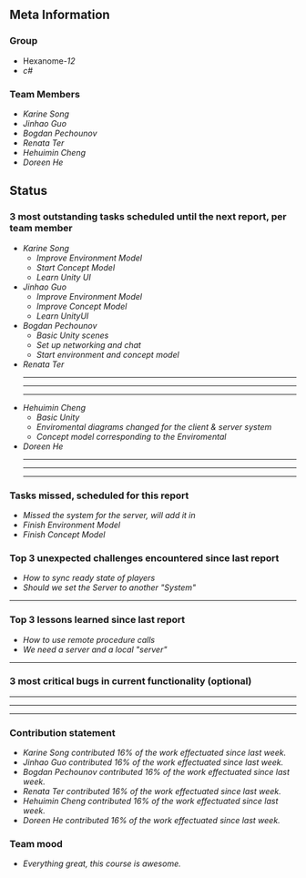 ## Meta Information

### Group

 * Hexanome-*12*
 * *c#*

### Team Members

 * *Karine Song*
 * *Jinhao Guo*
 * *Bogdan Pechounov*
 * *Renata Ter*
 * *Hehuimin Cheng*
 * *Doreen He*

## Status

### 3 most outstanding tasks scheduled until the next report, per team member

 * *Karine Song*
   * *Improve Environment Model*
   * *Start Concept Model*
   * *Learn Unity UI*
 * *Jinhao Guo*
   * *Improve Environment Model*
   * *Improve Concept Model*
   * *Learn UnityUI*
 * *Bogdan Pechounov*
   * *Basic Unity scenes*
   * *Set up networking and chat*
   * *Start environment and concept model*
 * *Renata Ter*
   * **
   * **
   * **
 * *Hehuimin Cheng*
   * *Basic Unity*
   * *Enviromental diagrams changed for the client & server system*
   * *Concept model corresponding to the Enviromental*
 * *Doreen He*
   * **
   * **
   * **

### Tasks missed, scheduled for this report

 * *Missed the system for the server, will add it in*
 * *Finish Environment Model*
 * *Finish Concept Model*

### Top 3 unexpected challenges encountered since last report

  * *How to sync ready state of players*
  * *Should we set the Server to another "System"*
  * **

### Top 3 lessons learned since last report

 * *How to use remote procedure calls*
 * *We need a server and a local "server"*
 * **

### 3 most critical bugs in current functionality (optional)

 * * *
 * **
 * **

### Contribution statement

 * *Karine Song contributed 16% of the work effectuated since last week.*
 * *Jinhao Guo contributed 16% of the work effectuated since last week.*
 * *Bogdan Pechounov contributed 16% of the work effectuated since last week.*
 * *Renata Ter contributed 16% of the work effectuated since last week.*
 * *Hehuimin Cheng contributed 16% of the work effectuated since last week.*
 * *Doreen He contributed 16% of the work effectuated since last week.*

### Team mood

 * *Everything great, this course is awesome.*
